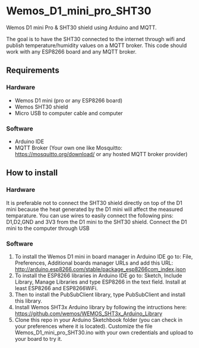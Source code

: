 # Wemos_D1_mini_pro_SHT30
Wemos D1 mini Pro & SHT30 shield using Arduino and MQTT.

The goal is to have the SHT30 connected to the internet through wifi and publish temperature/humidity values on a MQTT broker. 
This code should work with any ESP8266 board and any MQTT broker.

## Requirements

### Hardware
* Wemos D1 mini (pro or any ESP8266 board)
* Wemos SHT30 shield
* Micro USB to computer cable and computer

### Software
* Arduino IDE
* MQTT Broker (Your own one like Mosquitto: https://mosquitto.org/download/ or any hosted MQTT broker provider)

## How to install

### Hardware
It is preferable not to connect the SHT30 shield directly on top of the D1 mini because the heat generated by the D1 mini will affect the measured temparature.
You can use wires to easily connect the following pins: D1,D2,GND and 3V3 from the D1 mini to the SHT30 shield.
Connect the D1 mini to the computer through USB

### Software
1. To install the Wemos D1 mini in board manager in Arduino IDE go to: File, Preferences, Additional boards manager URLs and add this URL: http://arduino.esp8266.com/stable/package_esp8266com_index.json
2. To install the ESP8266 libraries in Arduino IDE go to: Sketch, Include Library, Manage Libraries and type ESP8266 in the text field. Install at least ESP8266 and ESP8266WiFi.
3. Then to install the PubSubClient library, type PubSubClient and install this library.
4. Install Wemos SHT3x Arduino library by following the intructions here: https://github.com/wemos/WEMOS_SHT3x_Arduino_Library
5. Clone this repo in your Arduino Sketchbook folder (you can check in your preferences where it is located). Customize the file Wemos_D1_mini_pro_SHT30.ino with your own credentials and upload to your board to try it.
